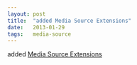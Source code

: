 ```yaml
---
layout: post
title:  "added Media Source Extensions"
date:   2013-01-29
tags:   media-source
---
```


added [Media Source Extensions](/spec/media-source)


